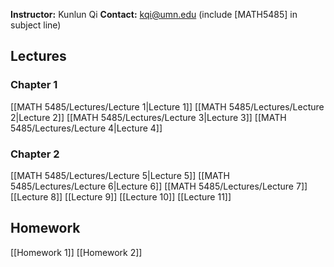 **Instructor:** Kunlun Qi
**Contact:** kqi@umn.edu (include [MATH5485] in subject line)

## Lectures
### Chapter 1
[[MATH 5485/Lectures/Lecture 1|Lecture 1]]
[[MATH 5485/Lectures/Lecture 2|Lecture 2]]
[[MATH 5485/Lectures/Lecture 3|Lecture 3]]
[[MATH 5485/Lectures/Lecture 4|Lecture 4]]
### Chapter 2
[[MATH 5485/Lectures/Lecture 5|Lecture 5]]
[[MATH 5485/Lectures/Lecture 6|Lecture 6]]
[[MATH 5485/Lectures/Lecture 7]]
[[Lecture 8]]
[[Lecture 9]]
[[Lecture 10]]
[[Lecture 11]]


## Homework
[[Homework 1]]
[[Homework 2]]
